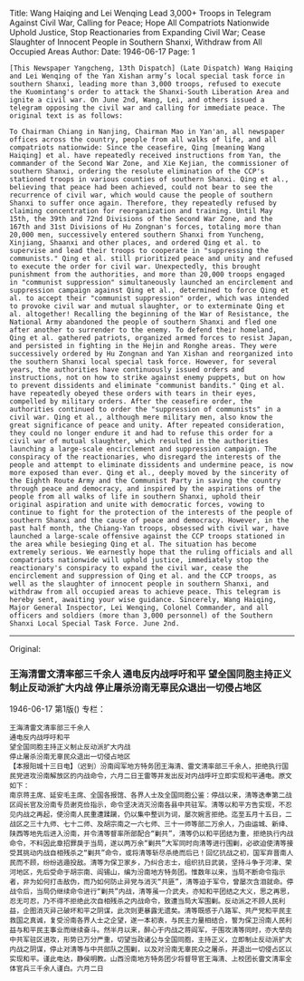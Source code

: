 Title: Wang Haiqing and Lei Wenqing Lead 3,000+ Troops in Telegram Against Civil War, Calling for Peace; Hope All Compatriots Nationwide Uphold Justice, Stop Reactionaries from Expanding Civil War; Cease Slaughter of Innocent People in Southern Shanxi, Withdraw from All Occupied Areas
Author: 
Date: 1946-06-17
Page: 1

    [This Newspaper Yangcheng, 13th Dispatch] (Late Dispatch) Wang Haiqing and Lei Wenqing of the Yan Xishan army’s local special task force in southern Shanxi, leading more than 3,000 troops, refused to execute the Kuomintang's order to attack the Shanxi-South Liberation Area and ignite a civil war. On June 2nd, Wang, Lei, and others issued a telegram opposing the civil war and calling for immediate peace. The original text is as follows:

    To Chairman Chiang in Nanjing, Chairman Mao in Yan'an, all newspaper offices across the country, people from all walks of life, and all compatriots nationwide: Since the ceasefire, Qing [meaning Wang Haiqing] et al. have repeatedly received instructions from Yan, the commander of the Second War Zone, and Xie Kejian, the commissioner of southern Shanxi, ordering the resolute elimination of the CCP's stationed troops in various counties of southern Shanxi. Qing et al., believing that peace had been achieved, could not bear to see the recurrence of civil war, which would cause the people of southern Shanxi to suffer once again. Therefore, they repeatedly refused by claiming concentration for reorganization and training. Until May 15th, the 39th and 72nd Divisions of the Second War Zone, and the 167th and 31st Divisions of Hu Zongnan's forces, totaling more than 20,000 men, successively entered southern Shanxi from Yuncheng, Xinjiang, Shaanxi and other places, and ordered Qing et al. to supervise and lead their troops to cooperate in "suppressing the communists." Qing et al. still prioritized peace and unity and refused to execute the order for civil war. Unexpectedly, this brought punishment from the authorities, and more than 20,000 troops engaged in "communist suppression" simultaneously launched an encirclement and suppression campaign against Qing et al., determined to force Qing et al. to accept their "communist suppression" order, which was intended to provoke civil war and mutual slaughter, or to exterminate Qing et al. altogether! Recalling the beginning of the War of Resistance, the National Army abandoned the people of southern Shanxi and fled one after another to surrender to the enemy. To defend their homeland, Qing et al. gathered patriots, organized armed forces to resist Japan, and persisted in fighting in the Hejin and Ronghe areas. They were successively ordered by Hu Zongnan and Yan Xishan and reorganized into the southern Shanxi local special task force. However, for several years, the authorities have continuously issued orders and instructions, not on how to strike against enemy puppets, but on how to prevent dissidents and eliminate "communist bandits." Qing et al. have repeatedly obeyed these orders with tears in their eyes, compelled by military orders. After the ceasefire order, the authorities continued to order the "suppression of communists" in a civil war. Qing et al., although mere military men, also know the great significance of peace and unity. After repeated consideration, they could no longer endure it and had to refuse this order for a civil war of mutual slaughter, which resulted in the authorities launching a large-scale encirclement and suppression campaign. The conspiracy of the reactionaries, who disregard the interests of the people and attempt to eliminate dissidents and undermine peace, is now more exposed than ever. Qing et al., deeply moved by the sincerity of the Eighth Route Army and the Communist Party in saving the country through peace and democracy, and inspired by the aspirations of the people from all walks of life in southern Shanxi, uphold their original aspiration and unite with democratic forces, vowing to continue to fight for the protection of the interests of the people of southern Shanxi and the cause of peace and democracy. However, in the past half month, the Chiang-Yan troops, obsessed with civil war, have launched a large-scale offensive against the CCP troops stationed in the area while besieging Qing et al. The situation has become extremely serious. We earnestly hope that the ruling officials and all compatriots nationwide will uphold justice, immediately stop the reactionary's conspiracy to expand the civil war, cease the encirclement and suppression of Qing et al. and the CCP troops, as well as the slaughter of innocent people in southern Shanxi, and withdraw from all occupied areas to achieve peace. This telegram is hereby sent, awaiting your wise guidance. Sincerely, Wang Haiqing, Major General Inspector, Lei Wenqing, Colonel Commander, and all officers and soldiers (more than 3,000 personnel) of the Southern Shanxi Local Special Task Force. June 2nd.



<hr /> 

Original: 


### 王海清雷文清率部三千余人  通电反内战呼吁和平  望全国同胞主持正义制止反动派扩大内战  停止屠杀汾南无辜民众退出一切侵占地区

1946-06-17
第1版()
专栏：

    王海清雷文清率部三千余人
    通电反内战呼吁和平
    望全国同胞主持正义制止反动派扩大内战
    停止屠杀汾南无辜民众退出一切侵占地区
    【本报阳城十三日电】（迟到）汾南阎军地方特务团王海清、雷文清率部三千余人，拒绝执行国民党进攻汾南解放区的内战命令，六月二日王雷等并发出反对内战呼吁立即实现和平通电。原文如下：
    南京蒋主席、延安毛主席、全国各报馆、各界人士及全国同胞公鉴：停战以来，清等迭奉第二战区阎长官及汾南专员谢克俭指示，命令坚决消灭汾南各县中共驻军。清等以和平方告实现，不忍见内战之再起，使汾南人民重遭蹂躏，仍以集中整训为词，屡次婉言拒绝。迄至五月十五日，二战区之三十九师、七十二师、及胡宗南之一六七师、三十一师等部二万余人，乃由运城、新绛、陕西等地先后进入汾南，并令清等督率所部配合“剿共”，清等仍以和平团结为重，拒绝执行内战命令，不料因此章招罪戾于当局，遂以两万余“剿共”大军同时向清等进行围剿，必欲迫使清等接受其挑动内战自相残杀之“剿共”命令，或将清等斩尽杀绝而后已！回忆抗战之初，国军弃晋南人民而不顾，纷纷逃遁投敌。清等为保卫家乡，乃纠合志士，组织抗日武装，坚持斗争于河津、荣河地区，先后受命于胡宗南、阎锡山，编为汾南地方特务团。惟数年以来，当局不断命令指示者，非为如何打击敌伪，而乃如何防止异党与消灭“共匪”，清等迫于军令，曾屡次含泪就命。停战令后，当局仍继续命令进行“剿共”内战，清等虽一介武夫，亦知和平团结之大义，思之再思，忍无可忍，乃不得不拒绝此次自相残杀之内战命令，致遭当局大军围剿。反动派之不顾人民利益，企图消灭异己破坏和平之阴谋，此次则更暴露无遗矣。清等既感于八路军、共产党和平民主救国之真诚，复受汾南各界人士之企望，遂一本初衷，与民主力量相结合，誓为保卫汾南人民利益与和平民主事业而继续奋斗。然半月以来，醉心于内战之蒋阎军，于围攻清等同时，亦大举向中共军驻区进攻，形势已万分严重，切望当政诸公与全国同胞，主持正义，立即制止反动派扩大内战之阴谋，停止对清等与中共部队之围剿，以及对汾南无辜民众之屠杀，并退出一切侵占区以实现和平。谨此电达，静侯明教。山西汾南地方特务团少将督导官王海清、上校团长雷文清率全体官兵三千余人谨白。六月二日
